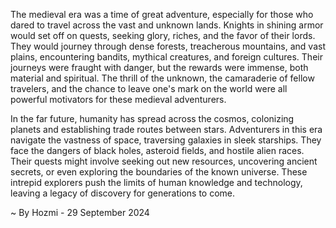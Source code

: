 
The medieval era was a time of great adventure, especially for those who dared to travel across the vast and unknown lands. Knights in shining armor would set off on quests, seeking glory, riches, and the favor of their lords. They would journey through dense forests, treacherous mountains, and vast plains, encountering bandits, mythical creatures, and foreign cultures.  Their journeys were fraught with danger, but the rewards were immense, both material and spiritual. The thrill of the unknown, the camaraderie of fellow travelers, and the chance to leave one's mark on the world were all powerful motivators for these medieval adventurers.

In the far future, humanity has spread across the cosmos, colonizing planets and establishing trade routes between stars. Adventurers in this era navigate the vastness of space, traversing galaxies in sleek starships. They face the dangers of black holes, asteroid fields, and hostile alien races. Their quests might involve seeking out new resources, uncovering ancient secrets, or even exploring the boundaries of the known universe. These intrepid explorers push the limits of human knowledge and technology, leaving a legacy of discovery for generations to come. 

~ By Hozmi - 29 September 2024
